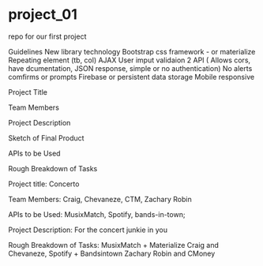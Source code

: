 # project_01
repo for our first project 

Guidelines
New library technology 
Bootstrap css framework - or materialize
Repeating element (tb, col)
AJAX
User imput validaion 
2 API ( Allows cors, have dcumentation, JSON response, simple or no authentication)
No alerts comfirms or prompts
Firebase or persistent data storage
Mobile responsive 

Project Title 

Team Members

Project Description

Sketch of Final Product

APIs to be Used

Rough Breakdown of Tasks 

Project title: Concerto

Team Members: Craig, Chevaneze, CTM, Zachary Robin

APIs to be Used: MusixMatch, Spotify, bands-in-town;

Project Description: For the concert junkie in you

Rough Breakdown of Tasks: MusixMatch + Materialize Craig and Chevaneze, Spotify + Bandsintown Zachary Robin and CMoney